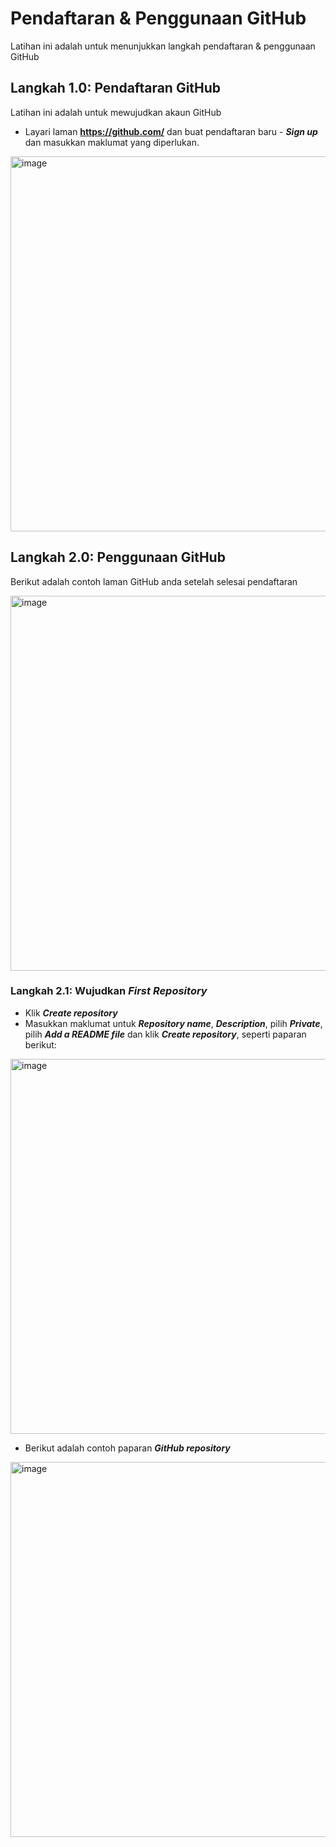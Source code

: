 # Pendaftaran & Penggunaan GitHub

Latihan ini adalah untuk menunjukkan langkah pendaftaran & penggunaan GitHub

## Langkah 1.0: Pendaftaran GitHub
Latihan ini adalah untuk mewujudkan akaun GitHub
*  Layari laman **https://github.com/** dan buat pendaftaran baru - ***Sign up*** dan masukkan maklumat yang diperlukan.

<img width="600" alt="image" src="https://github.com/Enovade/devops-training/assets/99636296/9cb54d7a-50d6-409a-b1e3-346e7ec66f96">

## Langkah 2.0: Penggunaan GitHub
Berikut adalah contoh laman GitHub anda setelah selesai pendaftaran

<img width="600" alt="image" src="https://user-images.githubusercontent.com/99636296/162773985-9d86f25b-29c0-4b61-8e5c-567a775449c1.png">


### Langkah 2.1: Wujudkan *First Repository*
*  Klik ***Create repository***
*  Masukkan maklumat untuk ***Repository name***, ***Description***, pilih ***Private***, pilih ***Add a README file*** dan klik ***Create repository***, seperti paparan berikut:

<img width="600" alt="image" src="https://user-images.githubusercontent.com/99636296/162775360-31cc321a-428c-48f4-8a9f-a39d36d6cdaa.png">

* Berikut adalah contoh paparan ***GitHub repository***

<img width="600" alt="image" src="https://user-images.githubusercontent.com/99636296/162778462-600a840c-6eb3-4d21-b49e-3f674434e14e.png">


